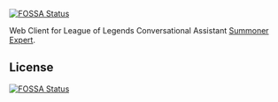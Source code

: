 [![FOSSA Status](https://app.fossa.io/api/projects/git%2Bgithub.com%2FdanReynolds%2FSummonerExpert-Client.svg?type=shield)](https://app.fossa.io/projects/git%2Bgithub.com%2FdanReynolds%2FSummonerExpert-Client?ref=badge_shield)

Web Client for League of Legends Conversational Assistant [Summoner Expert](www.summonerexpert.com).


## License
[![FOSSA Status](https://app.fossa.io/api/projects/git%2Bgithub.com%2FdanReynolds%2FSummonerExpert-Client.svg?type=large)](https://app.fossa.io/projects/git%2Bgithub.com%2FdanReynolds%2FSummonerExpert-Client?ref=badge_large)